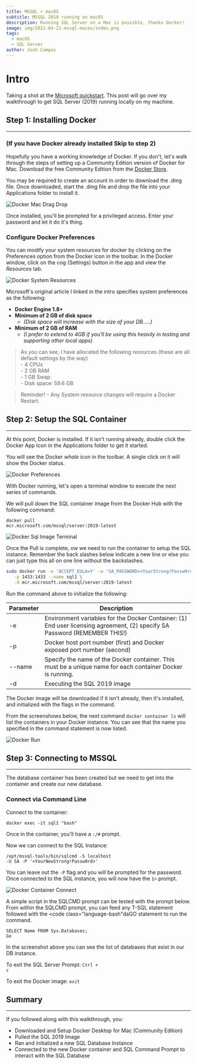 ```yaml
---
title: MSSQL + macOS
subtitle: MSSQL 2019 running on macOS
description: Running SQL Server on a Mac is possible, thanks Docker!
image: img/2021-04-21-mssql-macos/index.png
tags:
  - macOS
  - SQL Server
author: Josh Campos
---
```


# Intro

Taking a shot at the [Microsoft quickstart](https://docs.microsoft.com/en-us/sql/linux/quickstart-install-connect-docker?view=sql-server-ver15&pivots=cs1-bash). This post will go over my walkthrough to get SQL Server (2019) running locally on my machine.

## Step 1: Installing Docker

---

### (If you have Docker already installed Skip to step 2)

Hopefully you have a working knowledge of Docker. If you don't, let's walk through the steps of setting up a Community Edition version of Docker for Mac. Download the free Community Edition from the [Docker Store](https://store.docker.com/editions/community/docker-ce-desktop-mac).

You may be required to create an account in order to download the .dmg file. Once downloaded, start the .dmg file and drop the file into your Applications folder to install it.

![Docker Mac Drag Drop](/img/2021-04-21-mssql-macos/docker_mac_dragdrop.png)

Once installed, you'll be prompted for a privileged access. Enter your password and let it do it's thing.

### Configure Docker Preferences

You can modify your system resources for docker by clicking on the Preferences option from the Docker icon in the toolbar.  In the Docker window, click on the cog (Settings) button in the app and view the _Resources_ tab. 

![Docker System Resources](/img/2021-04-21-mssql-macos/docker_mac_system_resources.png)

Microsoft's original article I linked in the intro specifies system preferences as the following:

- **Docker Engine 1.8+**
- **Minimum of 2 GB of disk space**
  - _(Disk space will increase with the size of your DB.....)_
- **Minimum of 2 GB of RAM**
  - _(I prefer to extend to 4GB if you'll be using this heavily in testing and supporting other local apps)_



<blockquote class="blockquote">As you can see, I have allocated the following resources (these are all default settings by the way) <br>
- 4 CPUs<br>
- 2 GB RAM<br>
- 1 GB Swap<br>
- Disk space: 59.6 GB<br>
 </blockquote>



<blockquote class="blockquote">Reminder! - Any System resource changes will require a Docker Restart.</blockquote>

## Step 2: Setup the SQL Container

---

At this point, Docker is installed. If it isn't running already, double click the Docker App Icon in the Applications folder to get it started.  

You will see the Docker _whale_ icon in the toolbar. A single click on it will show the Docker status.

![Docker Preferences](/img/2021-04-21-mssql-macos/docker_mac_menu_preference.png)

With Docker running, let's open a terminal window to execute the next series of commands.

We will pull down the SQL container image from the Docker Hub with the following command:

<code class="language-bash">docker pull mcr.microsoft.com/mssql/server:2019-latest</code>

![Docker Sql Image Terminal](/img/2021-04-21-mssql-macos/docker_mac_sqlImage_pull.png)

Once the Pull is complete, ow we need to run the container to setup the SQL instance. Remember the back slashes below indicate a new line or else you can just type this all on one line without the backslashes.  

```bash
sudo docker run -e 'ACCEPT_EULA=Y' -e 'SA_PASSWORD=<YourStrong!Passw0rd>' \
   -p 1433:1433 --name sql1 \
   -d mcr.microsoft.com/mssql/server:2019-latest
```

Run the command above to initialize the following:

| Parameter | Description                                                                                                                |
| --------- | -------------------------------------------------------------------------------------------------------------------------- |
| -e        | Environment variables for the Docker Container: (1) End user licensing agreement, (2) specify SA Password (REMEMBER THIS!) |
| -p        | Docker host port number (first) and Docker exposed port number (second)                                                    |
| --name    | Specify the name of the Docker container. This must be a unique name for each container Docker is running.                 |
| -d        | Executing the SQL 2019 image                                                                                               |

The Docker image will be downloaded if it isn't already, then it's installed, and initialized with the flags in the command.

From the screenshows below, the next command `docker container ls` will list the containers in your Docker instance. You can see that the name you specified in the command statement is now listed.

![Docker Run](/img/2021-04-21-mssql-macos/docker_container_list.png)

## Step 3: Connecting to MSSQL

---

The database container has been created but we need to get into the container and create our new database.

### Connect via Command Line

Connect to the container:

<code class="language-bash">docker exec -it sql1 "bash"</code>

Once in the container, you'll have a <code class="language-bash">:/#</code> prompt.

Now we can connect to the SQL Instance:

<code class="language-bash">/opt/mssql-tools/bin/sqlcmd -S localhost -U SA -P '<YourNewStrong!Passw0rd>'</code>

You can leave out the <code class="language-bash">-P</code> flag and you will be prompted for the password. Once connected to the SQL instance, you will now have the <code class="language-bash">1></code> prompt.

![Docker Container Connect](/img/2021-04-21-mssql-macos/docker_mac_connect_container.png)

A simple script in the SQLCMD prompt can be tested with the prompt below.
From within the SQLCMD prompt, you can feed any T-SQL statement followed with the <code class="language-bash"daGO</code> statement to run the command.

```
SELECT Name FROM Sys.Databases;
Go
```

In the screenshot above you can see the list of databases that exist in our DB instance.

To exit the SQL Server Prompt: <code class="language-bash">Ctrl + c</code>

To exit the Docker image: <code class="language-bash">exit</code> 

## Summary

---

If you followed along with this walkthrough, you:

- Downloaded and Setup Docker Desktop for Mac (Community Edition)
- Pulled the SQL 2019 Image
- Ran and initialized a new SQL Database Instance
- Connected to the new Docker container and SQL Command Prompt to interact with the SQL Database

[msdocs]: https://docs.microsoft.com/en-us/
[msdocssql]: https://docs.microsoft.com/en-us/sql/linux/quickstart-install-connect-docker?v
